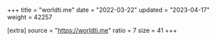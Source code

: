 +++
title = "worldti.me"
date = "2022-03-22"
updated = "2023-04-17"
weight = 42257

[extra]
source = "https://worldti.me"
ratio = 7
size = 41
+++
